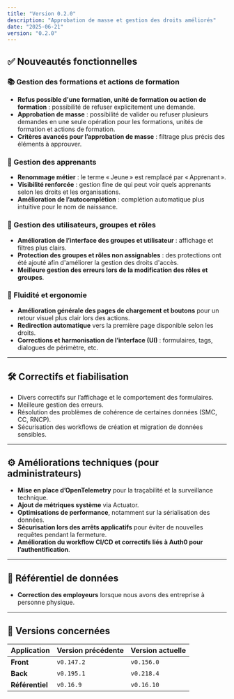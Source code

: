 ```yaml
---
title: "Version 0.2.0"
description: "Approbation de masse et gestion des droits améliorés"
date: "2025-06-21"
version: "0.2.0"
---
```



## ✅ Nouveautés fonctionnelles

### 📚 Gestion des formations et actions de formation
- **Refus possible d'une formation, unité de formation ou action de formation** : possibilité de refuser explicitement une demande.
- **Approbation de masse** : possibilité de valider ou refuser plusieurs demandes en une seule opération pour les formations, unités de formation et actions de formation.
- **Critères avancés pour l’approbation de masse** : filtrage plus précis des éléments à approuver.

### 👥 Gestion des apprenants
- **Renommage métier** : le terme « Jeune » est remplacé par « Apprenant ».
- **Visibilité renforcée** : gestion fine de qui peut voir quels apprenants selon les droits et les organisations.
- **Amélioration de l’autocomplétion** : complétion automatique plus intuitive pour le nom de naissance.

### 🔑 Gestion des utilisateurs, groupes et rôles
- **Amélioration de l’interface des groupes et utilisateur** : affichage et filtres plus clairs.
- **Protection des groupes et rôles non assignables** : des protections ont été ajouté afin d'améliorer la gestion des droits d'accès.
- **Meilleure gestion des erreurs lors de la modification des rôles et groupes**.

### 🔄 Fluidité et ergonomie
- **Amélioration générale des pages de chargement et boutons** pour un retour visuel plus clair lors des actions.
- **Redirection automatique** vers la première page disponible selon les droits.
- **Corrections et harmonisation de l’interface (UI)** : formulaires, tags, dialogues de périmètre, etc.

---

## 🛠️ Correctifs et fiabilisation

- Divers correctifs sur l’affichage et le comportement des formulaires.
- Meilleure gestion des erreurs.
- Résolution des problèmes de cohérence de certaines données (SMC, CC, RNCP).
- Sécurisation des workflows de création et migration de données sensibles.

---

## ⚙️ Améliorations techniques (pour administrateurs)

- **Mise en place d’OpenTelemetry** pour la traçabilité et la surveillance technique.
- **Ajout de métriques système** via Actuator.
- **Optimisations de performance**, notamment sur la sérialisation des données.
- **Sécurisation lors des arrêts applicatifs** pour éviter de nouvelles requêtes pendant la fermeture.
- **Amélioration du workflow CI/CD et correctifs liés à Auth0 pour l’authentification**.

---

## 📂 Référentiel de données

- **Correction des employeurs** lorsque nous avons des entreprise à personne physique.

---

## 📅 Versions concernées

| Application | Version précédente | Version actuelle |
| --- | --- | --- |
| **Front** | `v0.147.2` | `v0.156.0` |
| **Back** | `v0.195.1` | `v0.218.4` |
| **Référentiel** | `v0.16.9` | `v0.16.10` |
